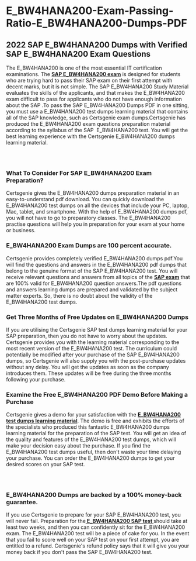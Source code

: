 # E_BW4HANA200-Exam-Passing-Ratio-E_BW4HANA200-Dumps-PDF<h2><strong>2022 SAP E_BW4HANA200 Dumps with Verified SAP E_BW4HANA200 Exam Questions</strong></h2> <p>The E_BW4HANA200 is one of the most essential IT certification examinations. The <a href="https://www.certsgenie.com/sap/e_bw4hana200-pdf-dumps"><strong>SAP E_BW4HANA200 exam</strong></a> is designed for students who are trying hard to pass their SAP exam on their first attempt with decent marks, but it is not simple. The SAP E_BW4HANA200 Study Material evaluates the skills of the applicants, and that makes the E_BW4HANA200 exam difficult to pass for applicants who do not have enough information about the SAP .To pass the SAP E_BW4HANA200 Dumps PDF in one sitting, you must use a E_BW4HANA200 test dumps learning material that contains all of the SAP knowledge, such as Certsgenie exam dumps.Certsgenie has produced the E_BW4HANA200 exam questions preparation material according to the syllabus of the SAP &nbsp;E_BW4HANA200 test. You will get the best learning experience with the Certsgenie E_BW4HANA200 dumps learning material.</p> <p><a href="https://www.certsgenie.com/sap/e_bw4hana200-pdf-dumps" style="display: block; padding: 1em 0; text-align: center; "><img alt="" src="https://blogger.googleusercontent.com/img/b/R29vZ2xl/AVvXsEgO1ePIT5bAw4JCg82qykRc71Xossn_88UmNiMiJgRPCnvDzaKhQmgO2X9bV6TpN9qSYVJJ2MjEumMb0t1ZgyR_gByLqDXQR_FduPn2erzRQTkt1pUFmkY3wfbx5jzrIcOP4S3cxMKHSr0iEiOidKyDYd_7NjYtfgpZ7b1lrGk-ShjLlyfynp8oFM4zYw/s1600/Banner%201.jpg" /></a></p> <h3><strong>What To Consider For SAP E_BW4HANA200 Exam Preparation?</strong></h3> <p>Certsgenie gives the E_BW4HANA200 dumps preparation material in an easy-to-understand pdf download. You can quickly download the E_BW4HANA200 test dumps on all the devices that include your PC, laptop, Mac, tablet, and smartphone. With the help of E_BW4HANA200 dumps pdf, you will not have to go to preparatory classes. The E_BW4HANA200 practise questions will help you in preparation for your exam at your home or business.</p> <h3><strong>E_BW4HANA200 Exam Dumps are 100 percent accurate.</strong></h3> <p>Certsgenie provides completely verified E_BW4HANA200 dumps pdf.You will find the questions and answers in the E_BW4HANA200 pdf dumps that belong to the genuine format of the SAP E_BW4HANA200 test. You will receive relevant questions and answers from all topics of the <a href="https://www.certsgenie.com/sap/e_bw4hana200-pdf-dumps"><strong>SAP exam</strong></a> that are 100% valid for E_BW4HANA200 question answers.The pdf questions and answers learning dumps are prepared and validated by the subject matter experts. So, there is no doubt about the validity of the E_BW4HANA200 test dumps.</p> <h3><strong>Get Three Months of Free Updates on E_BW4HANA200 Dumps</strong></h3> <p>If you are utilising the Certsgenie SAP test dumps learning material for your SAP preparation, then you do not have to worry about the updates. Certsgenie provides you with the learning material corresponding to the most recent version of the E_BW4HANA200 test. The curriculum could potentially be modified after your purchase of the SAP E_BW4HANA200 dumps, so Certsgenie will also supply you with the post-purchase updates without any delay. You will get the updates as soon as the company introduces them. These updates will be free during the three months following your purchase.</p> <h3><strong>Examine the Free E_BW4HANA200 PDF Demo Before Making a Purchase</strong></h3> <p>Certsgenie gives a demo for your satisfaction with the <a href="https://www.certsgenie.com/sap/e_bw4hana200-pdf-dumps"><strong>E_BW4HANA200 test dumps learning material</strong></a>. The demo is free and exhibits the efforts of the specialists who produced this fantastic E_BW4HANA200 dumps learning material for the preparation of the SAP test. You will get an idea of the quality and features of the E_BW4HANA200 test dumps, which will make your decision easy about the purchase. If you find the E_BW4HANA200 test dumps useful, then don&#39;t waste your time delaying your purchase. You can order the E_BW4HANA200 dumps to get your desired scores on your SAP test.</p> <p><a href="hhttps://www.certsgenie.com/sap/e_bw4hana200-pdf-dumps" style="display: block; padding: 1em 0; text-align: center; "><img alt="" src="https://blogger.googleusercontent.com/img/b/R29vZ2xl/AVvXsEj3zfp26fobfEw_E3FMeUMaFamcWc-bKsu_525WK8ISqDEyAJkPKOLyeqHJzBXVvKwHP0bTNTERYvWWgOzvpG-DuQ_cPnNOJO1bUfVOHhAXJThy7cLobHgRdochHEeovcJnxpqjNiv-FNLMY1glEh7x833Q6cym5o0AmGhO9ufjgwPhihHJ9ovBp-j40g/s1600/banner%202.jpg" /></a></p> <h3><strong>E_BW4HANA200 Dumps are backed by a 100% money-back guarantee.</strong></h3> <p>If you use Certsgenie to prepare for your SAP E_BW4HANA200 test, you will never fail. Preparation for the<a href="https://www.certsgenie.com/sap/e_bw4hana200-pdf-dumps"><strong> E_BW4HANA200 SAP test </strong></a>should take at least two weeks, and then you can confidently sit for the E_BW4HANA200 exam. The E_BW4HANA200 test will be a piece of cake for you. In the event that you fail to score well on your SAP test on your first attempt, you are entitled to a refund. Certsgenie&#39;s refund policy says that it will give you your money back if you don&#39;t pass the SAP E_BW4HANA200 test.</p>
